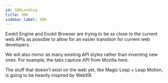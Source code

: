 ```yaml
---
id: SDKLanding
title: SDK 
sidebar_label: SDK 
---
```



Exokit Engine and Exokit Browser are trying to be as close to the current web APIs as possible to allow for an easier transition for current web developers.

We will also mirror as many existing API styles rather than inventing new ones. For example, the tabs capture API from Mozilla here.

The stuff that doesn't exist on the web yet, like Magic Leap + Leap Motion, is going to be heavily inspired by WebXR.
